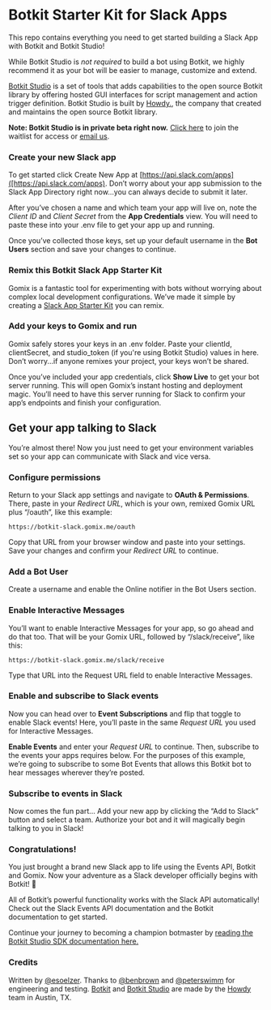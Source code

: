 # Botkit Starter Kit for Slack Apps

This repo contains everything you need to get started building a Slack App with Botkit and Botkit Studio!

While Botkit Studio is *not required* to build a bot using Botkit, we highly recommend it as your bot will be easier to manage, customize and extend.

[Botkit Studio](https://studio.botkit.ai/) is a set of tools that adds capabilities to the open source Botkit library by offering hosted GUI interfaces for script management and action trigger definition. Botkit Studio is built by [Howdy.](https://howdy.ai), the company that created and maintains the open source Botkit library.

**Note: Botkit Studio is in private beta right now.** [Click here](https://howdyai.typeform.com/to/JNTm22) to join the waitlist for access or [email us](mailto:info@howdy.ai).

### Create your new Slack app

To get started click Create New App at [https://api.slack.com/apps]([https://api.slack.com/apps). Don’t worry about your app submission to the Slack App Directory right now...you can always decide to submit it later.

After you’ve chosen a name and which team your app will live on, note the _Client ID_ and _Client Secret_ from the **App Credentials** view. You will need to paste these into your .env file to get your app up and running.

Once you’ve collected those keys, set up your default username in the **Bot Users** section and save your changes to continue.

### Remix this Botkit Slack App Starter Kit
Gomix is a fantastic tool for experimenting with bots without worrying about complex local development configurations. We’ve made it simple by creating a [Slack App Starter Kit](https://gomix.com/#!/project/botkit-slack) you can remix.

### Add your keys to Gomix and run

Gomix safely stores your keys in an .env folder. Paste your clientId, clientSecret, and studio_token (if you're using Botkit Studio) values in here. Don’t worry...if anyone remixes your project, your keys won’t be shared.

Once you’ve included your app credentials, click **Show Live** to get your bot server running. This will open Gomix’s instant hosting and deployment magic. You’ll need to have this server running for Slack to confirm your app’s endpoints and finish your configuration.

## Get your app talking to Slack
You’re almost there! Now you just need to get your environment variables set so your app can communicate with Slack and vice versa.

### Configure permissions
Return to your Slack app settings and navigate to **OAuth & Permissions**. There, paste in your _Redirect URL_, which is your own, remixed Gomix URL plus “/oauth”, like this example:

`https://botkit-slack.gomix.me/oauth`

Copy that URL from your browser window and paste into your settings. Save your changes and confirm your _Redirect URL_ to continue.

### Add a Bot User
Create a username and enable the Online notifier in the Bot Users section.

### Enable Interactive Messages
You’ll want to enable Interactive Messages for your app, so go ahead and do that too. That will be your Gomix URL, followed by “/slack/receive”, like this:

`https://botkit-slack.gomix.me/slack/receive`

Type that URL into the Request URL field to enable Interactive Messages.

### Enable and subscribe to Slack events
Now you can head over to **Event Subscriptions** and flip that toggle to enable Slack events! Here, you’ll paste in the same _Request URL_ you used for Interactive Messages.

**Enable Events** and enter your _Request URL_ to continue. Then, subscribe to the events your apps requires below. For the purposes of this example, we’re going to subscribe to some Bot Events that allows this Botkit bot to hear messages wherever they’re posted.

### Subscribe to events in Slack

Now comes the fun part…
Add your new app by clicking the “Add to Slack” button and select a team. Authorize your bot and it will magically begin talking to you in Slack!

### Congratulations! 

You just brought a brand new Slack app to life using the Events API, Botkit and Gomix. Now your adventure as a Slack developer officially begins with Botkit! 🎉

All of Botkit’s powerful functionality works with the Slack API automatically! Check out the Slack Events API documentation and the Botkit documentation to get started.

Continue your journey to becoming a champion botmaster by [reading the Botkit Studio SDK documentation here.](https://github.com/howdyai/botkit/blob/master/readme-studio.md)

### Credits
Written by [@esoelzer](https://twitter.com/esoelzer). Thanks to [@benbrown](https://twitter.com/benbrown) and [@peterswimm](https://twitter.com/peterswimm) for engineering and testing. [Botkit](https://github.com/howdyai/botkit) and [Botkit Studio](https://studio.botkit.ai/) are made by the [Howdy](https://howdy.ai/) team in Austin, TX.

